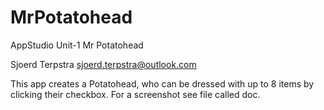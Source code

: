 # MrPotatohead
AppStudio Unit-1 Mr Potatohead

Sjoerd Terpstra <sjoerd.terpstra@outlook.com>

This app creates a Potatohead, who can be dressed with up to 8 items by clicking their checkbox. For a screenshot see file called doc.
